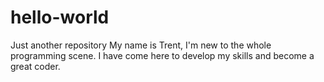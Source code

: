 # hello-world
Just another repository
My name is Trent, I'm new to the whole programming scene. 
I have come here to develop my skills and become a great 
coder.
